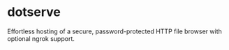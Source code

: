 # dotserve
 Effortless hosting of a secure, password-protected HTTP file browser with optional ngrok support.
